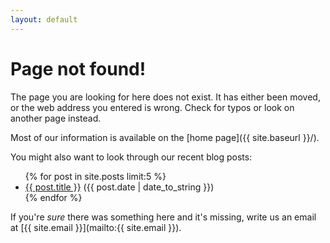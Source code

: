 ```yaml
---
layout: default
---
```


# Page not found!

The page you are looking for here does not exist.  It has either been
moved, or the web address you entered is wrong.  Check for typos or look
on another page instead.

Most of our information is available on the [home page]({{ site.baseurl }}/).

You might also want to look through our recent blog posts:

<ul class="blog-list">
{% for post in site.posts limit:5 %}
  <li><a href="{{ post.url }}">{{ post.title }}</a> ({{ post.date | date_to_string }})</li>
{% endfor %}
</ul>

If you're *sure* there was something here and it's missing, write us an
email at [{{ site.email }}](mailto:{{ site.email }}).
